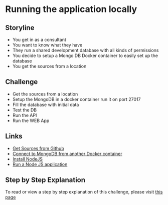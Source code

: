 # Running the application locally

## Storyline
* You get in as a consultant
* You want to know what they have
* They run a shared development database with all kinds of permissions
* You decide to setup a Mongo DB Docker container to easily set up the database
* You get the sources from a location

## Challenge
* Get the sources from a location
* Setup the MongoDB in a docker container run it on port 27017
* Fill the database with initial data
* Test the DB 
* Run the API
* Run the WEB App


## Links
* [Get Sources from Github]()
* [Connect to MongoDB from another Docker container](https://hub.docker.com/_/mongo)
* [Install NodeJS]()
* [Run a Node JS application]()

## Step by Step Explanation

To read or view a step by step explanation of this challenge, please visit [this page](../Step-By-Step/DEVWF-SBS002.md)
